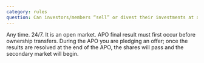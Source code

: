 ```yaml
---
category: rules
question: Can investors/members “sell” or divest their investments at any time or only when the particular work they invested in is sold?
---
```

Any time. 24/7. It is an open market. APO final result must first occur before ownership transfers. During the APO you are pledging an offer; once the results are resolved at the end of the APO, the shares will pass and the secondary market will begin.